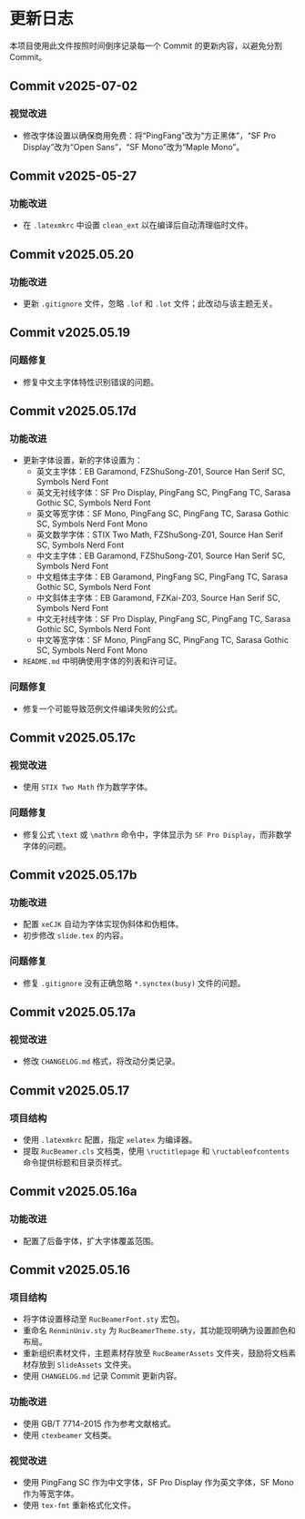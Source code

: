 # 更新日志

本项目使用此文件按照时间倒序记录每一个 Commit 的更新内容，以避免分割 Commit。

## Commit v2025-07-02

### 视觉改进

- 修改字体设置以确保商用免费：将“PingFang”改为“方正黑体”，“SF Pro Display”改为“Open Sans”，“SF Mono”改为“Maple Mono”。

## Commit v2025-05-27

### 功能改进

- 在 `.latexmkrc` 中设置 `clean_ext` 以在编译后自动清理临时文件。

## Commit v2025.05.20

### 功能改进

- 更新 `.gitignore` 文件，忽略 `.lof` 和 `.lot` 文件；此改动与该主题无关。

## Commit v2025.05.19

### 问题修复

- 修复中文主字体特性识别错误的问题。

## Commit v2025.05.17d

### 功能改进

- 更新字体设置，新的字体设置为：
  - 英文主字体：EB Garamond, FZShuSong-Z01, Source Han Serif SC, Symbols Nerd Font
  - 英文无衬线字体：SF Pro Display, PingFang SC, PingFang TC, Sarasa Gothic SC, Symbols Nerd Font
  - 英文等宽字体：SF Mono, PingFang SC, PingFang TC, Sarasa Gothic SC, Symbols Nerd Font Mono
  - 英文数学字体：STIX Two Math, FZShuSong-Z01, Source Han Serif SC, Symbols Nerd Font
  - 中文主字体：EB Garamond, FZShuSong-Z01, Source Han Serif SC, Symbols Nerd Font
  - 中文粗体主字体：EB Garamond, PingFang SC, PingFang TC, Sarasa Gothic SC, Symbols Nerd Font
  - 中文斜体主字体：EB Garamond, FZKai-Z03, Source Han Serif SC, Symbols Nerd Font
  - 中文无衬线字体：SF Pro Display, PingFang SC, PingFang TC, Sarasa Gothic SC, Symbols Nerd Font
  - 中文等宽字体：SF Mono, PingFang SC, PingFang TC, Sarasa Gothic SC, Symbols Nerd Font Mono
- `README.md` 中明确使用字体的列表和许可证。

### 问题修复

- 修复一个可能导致范例文件编译失败的公式。

## Commit v2025.05.17c

### 视觉改进

- 使用 `STIX Two Math` 作为数学字体。

### 问题修复

- 修复公式 `\text` 或 `\mathrm` 命令中，字体显示为 `SF Pro Display`，而非数学字体的问题。

## Commit v2025.05.17b

### 功能改进

- 配置 `xeCJK` 自动为字体实现伪斜体和伪粗体。
- 初步修改 `slide.tex` 的内容。

### 问题修复

- 修复 `.gitignore` 没有正确忽略 `*.synctex(busy)` 文件的问题。

## Commit v2025.05.17a

### 视觉改进

- 修改 `CHANGELOG.md` 格式，将改动分类记录。

## Commit v2025.05.17

### 项目结构

- 使用 `.latexmkrc` 配置，指定 `xelatex` 为编译器。
- 提取 `RucBeamer.cls` 文档类，使用 `\ructitlepage` 和 `\ructableofcontents` 命令提供标题和目录页样式。

## Commit v2025.05.16a

### 功能改进

- 配置了后备字体，扩大字体覆盖范围。

## Commit v2025.05.16

### 项目结构

- 将字体设置移动至 `RucBeamerFont.sty` 宏包。
- 重命名 `RenminUniv.sty` 为 `RucBeamerTheme.sty`，其功能现明确为设置颜色和布局。
- 重新组织素材文件，主题素材存放至 `RucBeamerAssets` 文件夹，鼓励将文档素材存放到 `SlideAssets` 文件夹。
- 使用 `CHANGELOG.md` 记录 Commit 更新内容。

### 功能改进

- 使用 GB/T 7714-2015 作为参考文献格式。
- 使用 `ctexbeamer` 文档类。

### 视觉改进

- 使用 PingFang SC 作为中文字体，SF Pro Display 作为英文字体，SF Mono 作为等宽字体。
- 使用 `tex-fmt` 重新格式化文件。
